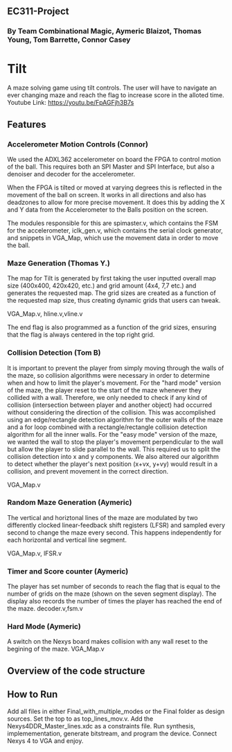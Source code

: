 ## EC311-Project
### By Team Combinational Magic, Aymeric Blaizot, Thomas Young, Tom Barrette, Connor Casey
# Tilt
A maze solving game using tilt controls. The user will have to navigate an ever changing maze and reach the flag to increase score in the alloted time.
Youtube Link: https://youtu.be/FpAGFjh3B7s
## Features

### Accelerometer Motion Controls (Connor)
  We used the ADXL362 accelerometer on board the FPGA to control motion of the ball. This requires both an SPI Master and SPI Interface, but also a denoiser and decoder for the accelerometer.

  When the FPGA is tilted or moved at varying degrees this is reflected in the movement of the ball on screen. It works in all directions and also has deadzones to allow for more precise movement. It does this by adding the X and Y data from the Accelerometer to the Balls position on the screen.

  The modules responsible for this are spimaster.v, which contains the FSM for the accelerometer, iclk_gen.v, which contains the serial clock generator, and snippets in VGA_Map, which use the movement data in order to move the ball.

### Maze Generation (Thomas Y.)
  The map for Tilt is generated by first taking the user inputted overall map size (400x400, 420x420, etc.) and grid amount (4x4, 7,7 etc.) and generates the requested map. The grid sizes are created as a function of the requested map size, thus creating dynamic grids that users can tweak.

  VGA_Map.v, hline.v,vline.v

The end flag is also programmed as a function of the grid sizes, ensuring that the flag is always centered in the top right grid.

### Collision Detection (Tom B)
It is important to prevent the player from simply moving through the walls of the maze, so collision algorithms were necessary in order to determine when and how to limit the player's movement. For the "hard mode" version of the maze, the player reset to the start of the maze whenever they collided with a wall. Therefore, we only needed to check if any kind of collision (intersection between player and another object) had occurred without considering the direction of the collision. This was accomplished using an edge/rectangle detection algorithm for the outer walls of the maze and a for loop combined with a rectangle/rectangle collision detection algorithm for all the inner walls. For the "easy mode" version of the maze, we wanted the wall to stop the player's movement perpendicular to the wall but allow the player to slide parallel to the wall. This required us to split the collision detection into x and y components. We also altered our algorithm to detect whether the player's next position (x+vx, y+vy) would result in a collision, and prevent movement in the correct direction.

VGA_Map.v

### Random Maze Generation (Aymeric)
  The vertical and horiztonal lines of the maze are modulated by two differently clocked linear-feedback shift registers (LFSR) and sampled every second to change the maze every second. This happens independently for each horizontal and vertical line segment.  

VGA_Map.v, lFSR.v

### Timer and Score counter (Aymeric)
The player has set number of seconds to reach the flag that is equal to the number of grids on the maze (shown on the seven segment display). The display also records the number of times the player has reached the end of the maze.
decoder.v,fsm.v

### Hard Mode (Aymeric)
A switch on the Nexys board makes collision with any wall reset to the begining of the maze.
VGA_Map.v
## Overview of the code structure


## How to Run
Add all files in either Final_with_multiple_modes or the Final folder as design sources. Set the top to as top_lines_mov.v. Add the Nexys4DDR_Master_lines.xdc as a constraints file. Run synthesis, implemementation, generate bitstream, and program the device. Connect Nexys 4 to VGA and enjoy.

